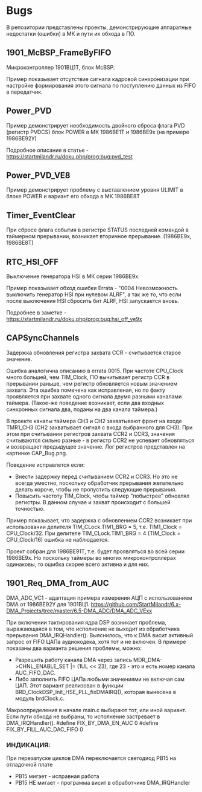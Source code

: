 ﻿# Bugs

В репозитории представлены проекты, демонстрирующие аппаратные недостатки (ошибки) в МК и пути их обхода в ПО.


## 1901_McBSP_FrameByFIFO

Микроконтроллер 1901ВЦ1Т, блок McBSP.

Пример показывает отсутствие сигнала кадровой синхронизации при настройке формирования этого сигнала по поступлению данных из FIFO в передатчик.


## Power_PVD

Пример демонстрирует необходимость двойного сброса флага PVD (регистр  PVDCS) блок POWER в МК 1986ВЕ1Т и 1986ВЕ9х (на примере 1986ВЕ92У)

Подробное описание в статье - https://startmilandr.ru/doku.php/prog:bug:pvd_test


## Power_PVD_VE8

Пример демонстрирует проблему с выставлением уровня ULIMIT в блоке POWER и вариант его обхода в МК 1986ВЕ8Т


## Timer_EventClear
При сбросе флага события в регистре STATUS последней командой в таймерном прерывании, возникает вторичное прерывание. (1986ВЕ9х, 1986ВЕ8Т)


## RTC_HSI_OFF
Выключение генератора HSI в МК серии 1986ВЕ9х.

Пример показывает обход ошибки Errata - "0004 Невозможность выключить генератор HSI при нулевом ALRF", а так же то, что если после выключения HSI сбросить бит ALRF, HSI запускается вновь.

Подробнее в заметке - https://startmilandr.ru/doku.php/prog:bug:hsi_off_ve9x


## CAPSyncChannels

Задержка обновления регистра захвата CCR - считывается старое значение.

Ошибка аналогична описанию в errata 0015. При частоте CPU_Clock много большей, чем TIM_Clock, ПО вычитывает регистр CCR в прерывании раньше, чем регистр обновляется новым значением захвата. Эта ошибка помечена как исправленая, но по факту проявляется при захвате одного сигнала двумя разными каналами таймера. (Такое-же поведение возникает, если два входных синхронных сигнала два, поданы на два канала таймера.)

В проекте каналы таймера CH3 и CH2 захватывают фронт на входе TMR1_CH3 (CH2 захватывает сигнал с входа выбранного для CH3). При этом при считывании регистров захвата CCR2 и CCR3, значения считываются сильно разные - в регистр CCR2 не успевает обновляться и возвращает предыдущее значение. Лог регистров представлен на картинке CAP_Bug.png.

Поведение исправлется если:
  - Внести задержку перед считыванием CCR2 и CCR3. Но это не всегда уместно, поскольку обработчик прерывания желательно делать короче, чтобы не пропустить следующие прерывания.
  - Повысить частоту TIM_Clock, чтобы таймер "побыстрее" обновлял регистры. В данном случае и захват происходит с большей точностью.

Пример показывает, что задержка с обновлением CCR2 возникает при использовании делителя TIM_CLock.TIM1_BRG = 5, т.е. TIM1_Clock = CPU_Clock/32. При делителе TIM_CLock.TIM1_BRG = 4 (TIM_Clock = CPU_Clock/16) ошибка не наблюдается.

Проект собран для 1986ВЕ91Т, т.е. будет проявляться во всей серии 1986ВЕ9х. Но поскольку таймеры во многих микроконтроллерах одинаковы, то ошибка скорее всего активна и для них.


## 1901_Req_DMA_from_AUC

DMA_ADC_VC1 - адаптация примера измерения АЦП с использованием DMA от 1986ВЕ92У для 1901ВЦ1. 
https://github.com/StartMilandr/6.x-DMA_Projects/tree/master/6.5-DMA_ADC/DMA_ADC_VExx

При включении тактирования ядра DSP возникает проблема, выражающаяся в том, что исполнение не выходит из обработчика прерывания DMA_IRQHandler().
Выяснилось, что к DMA висит активный запрос от FIFO ЦАПа аудиокодека, хотя тот и не включен.
В примере показаны два варианта решения проблемы, можно:
  * Разрешить работу канала DMA через запись MDR_DMA->CHNL_ENABLE_SET |= (1UL << 23), где 23 - это и есть номер канала AUC_FIFO_DAC.
  * Либо заполнить FIFO ЦАПа любыми значениями не включая сам ЦАП. Этот вариант реализован в функции BRD_ClockDSP_Init_HSE_PLL_fixDMAIRQ(), которая вынесена в модуль brdClock.c.

Макроопределения в начале main.c выбирают тот, или иной вариант. Если пути обхода не выбраны, то исполнение застревает в DMA_IRQHandler().
  #define FIX_BY_DMA_EN_AUC          0
  #define FIX_BY_FILL_AUC_DAC_FIFO   0

### ИНДИКАЦИЯ:
При перезапуске циклов DMA переключается светодиод PB15 на отладочной плате
  * PB15 мигает - исправная работа
  * PB15 НЕ мигает - программа висит в обработчике DMA_IRQHandler


